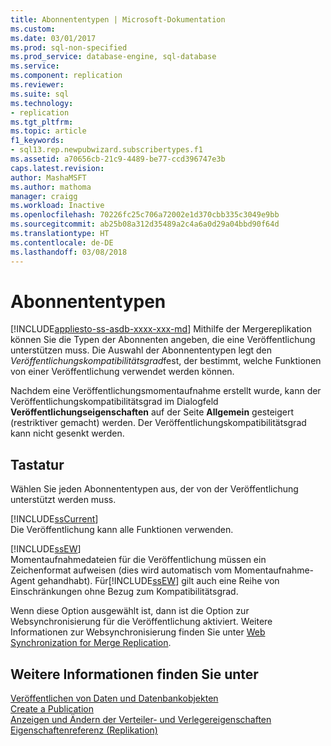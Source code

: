 ```yaml
---
title: Abonnententypen | Microsoft-Dokumentation
ms.custom: 
ms.date: 03/01/2017
ms.prod: sql-non-specified
ms.prod_service: database-engine, sql-database
ms.service: 
ms.component: replication
ms.reviewer: 
ms.suite: sql
ms.technology:
- replication
ms.tgt_pltfrm: 
ms.topic: article
f1_keywords:
- sql13.rep.newpubwizard.subscribertypes.f1
ms.assetid: a70656cb-21c9-4489-be77-ccd396747e3b
caps.latest.revision: 
author: MashaMSFT
ms.author: mathoma
manager: craigg
ms.workload: Inactive
ms.openlocfilehash: 70226fc25c706a72002e1d370cbb335c3049e9bb
ms.sourcegitcommit: ab25b08a312d35489a2c4a6a0d29a04bbd90f64d
ms.translationtype: HT
ms.contentlocale: de-DE
ms.lasthandoff: 03/08/2018
---
```

# <a name="subscriber-types"></a>Abonnententypen
[!INCLUDE[appliesto-ss-asdb-xxxx-xxx-md](../../includes/appliesto-ss-asdb-xxxx-xxx-md.md)]
  Mithilfe der Mergereplikation können Sie die Typen der Abonnenten angeben, die eine Veröffentlichung unterstützen muss. Die Auswahl der Abonnententypen legt den *Veröffentlichungskompatibilitätsgrad*fest, der bestimmt, welche Funktionen von einer Veröffentlichung verwendet werden können.  
  
 Nachdem eine Veröffentlichungsmomentaufnahme erstellt wurde, kann der Veröffentlichungskompatibilitätsgrad im Dialogfeld **Veröffentlichungseigenschaften** auf der Seite **Allgemein** gesteigert (restriktiver gemacht) werden. Der Veröffentlichungskompatibilitätsgrad kann nicht gesenkt werden.  
  
## <a name="options"></a>Tastatur  
 Wählen Sie jeden Abonnententypen aus, der von der Veröffentlichung unterstützt werden muss.  
  
 [!INCLUDE[ssCurrent](../../includes/sscurrent-md.md)]  
 Die Veröffentlichung kann alle Funktionen verwenden.  
  
 [!INCLUDE[ssEW](../../includes/ssew-md.md)]  
 Momentaufnahmedateien für die Veröffentlichung müssen ein Zeichenformat aufweisen (dies wird automatisch vom Momentaufnahme-Agent gehandhabt). Für[!INCLUDE[ssEW](../../includes/ssew-md.md)] gilt auch eine Reihe von Einschränkungen ohne Bezug zum Kompatibilitätsgrad.  
  
 Wenn diese Option ausgewählt ist, dann ist die Option zur Websynchronisierung für die Veröffentlichung aktiviert. Weitere Informationen zur Websynchronisierung finden Sie unter [Web Synchronization for Merge Replication](../../relational-databases/replication/web-synchronization-for-merge-replication.md).  
  
## <a name="see-also"></a>Weitere Informationen finden Sie unter  
 [Veröffentlichen von Daten und Datenbankobjekten](../../relational-databases/replication/publish/publish-data-and-database-objects.md)   
 [Create a Publication](../../relational-databases/replication/publish/create-a-publication.md)   
 [Anzeigen und Ändern der Verteiler- und Verlegereigenschaften](../../relational-databases/replication/view-and-modify-distributor-and-publisher-properties.md)   
 [Eigenschaftenreferenz &#40;Replikation&#41;](../../relational-databases/replication/properties-reference-replication.md)  
  
  
